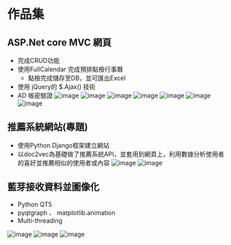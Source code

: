 # 作品集

## ASP.Net core MVC 網頁
* 完成CRUD功能
* 使用FullCalendar 完成預排點檢行事曆
  * 點檢完成儲存至DB，並可匯出Excel
* 使用 jQuery的 $.Ajax() 技術
* AD 帳密驗證
![image](Home1.png)
![image](Create1.png)
![image](Create2.png)
![image](Confirm1.png)
![image](Authentication1.png)
![image](ItemManage1.png)
![image](Check1.png)


## 推薦系統網站(專題)
* 使用Python Django框架建立網站 
* 以doc2vec為基礎做了推薦系統API，並套用到網頁上，利用數據分析使用者的喜好並推薦相似的使用者或內容
![image](MarkWeb1.jpg)
![image](MarkWeb2.jpg)


## 藍芽接收資料並圖像化
* Python QT5
* pyqtgraph 、 matplotlib.animation 
* Multi-threading

![image](PythonQT5_1.jpg)
![image](PythonQT5_2.jpg)
![image](PythonQT5_3.jpg)
